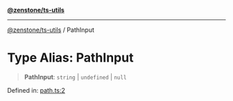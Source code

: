 [**@zenstone/ts-utils**](../README.md)

***

[@zenstone/ts-utils](../globals.md) / PathInput

# Type Alias: PathInput

> **PathInput**: `string` \| `undefined` \| `null`

Defined in: [path.ts:2](https://github.com/janpoem/ts-utils/blob/df5fa129179bf9218996bf53428f8189a02eea4a/src/path.ts#L2)
